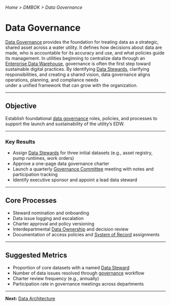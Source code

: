 *Home > DMBOK > Data Governance*

# Data Governance

[Data Governance](../glossary.md#data-governance) provides the foundation for treating data as a strategic, shared asset across a water utility. It defines how decisions about data are made, who is accountable for its accuracy and use, and what policies guide its management. In utilities beginning to centralize data through an [Enterprise Data Warehouse](../glossary.md#data-warehouse-edw), governance is often the first step toward sustainable digital practices. By identifying [Data Stewards](../glossary.md#data-steward), clarifying responsibilities, and creating a shared vision, data governance aligns operations, planning, and compliance needs  
under a unified framework that can grow with the organization.

---

## Objective

Establish foundational [data governance](../glossary.md#data-governance) roles, policies, and processes to support the launch and sustainability of the utility’s EDW.

---

### Key Results

- Assign [Data Stewards](../glossary.md#data-steward) for three initial datasets (e.g., asset registry, pump runtimes, work orders)  
- Approve a one-page data governance charter  
- Launch a quarterly [Governance Committee](../glossary.md#governance-committee) meeting with notes and participation tracking  
- Identify executive sponsor and appoint a lead data steward  

---

## Core Processes

- Steward nomination and onboarding  
- Data issue logging and escalation  
- Charter approval and policy versioning  
- Interdepartmental [Data Ownership](../glossary.md#data-owner) and decision review  
- Documentation of access policies and [System of Record](../glossary.md#system-of-record) assignments  

---

## Suggested Metrics

- Proportion of core datasets with a named [Data Steward](../glossary.md#data-steward)  
- Number of data issues resolved through [governance](../glossary.md#data-governance) workflow  
- Charter review frequency (e.g., annually)  
- Participation rate in governance meetings across departments

---

**Next:** [Data Architecture](../02_architecture/index.md)
